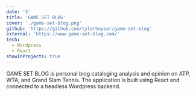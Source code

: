 ```yaml
---
date: '5'
title: 'GAME SET BLOG'
cover: './game-set-blog.png'
github: 'https://github.com/tylerhuyser/game-set-blog'
external: 'https://www.game-set-blog.com/'
tech:
  - Wordpress
  - React
showInProjects: true
---
```


GAME SET BLOG is personal blog cataloging analysis and opinion on ATP, WTA, and Grand Slam Tennis. The application is built using React and connected to a headless Wordpress backend.
